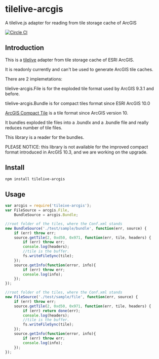 # tilelive-arcgis
A tilelive.js adapter for reading from tile storage cache of ArcGIS

[![Circle CI](https://circleci.com/gh/FuZhenn/tilelive-arcgis.svg?style=svg)](https://circleci.com/gh/FuZhenn/tilelive-arcgis)

## Introduction
This is a [tilelive](http://github.com/mapbox/tilelive) adapter from tile storage cache of ESRI ArcGIS.

It is readonly currently and can't be used to generate ArcGIS tile caches.

There are 2 implemetations:

tilelive-arcgis.File is for the exploded tile format used by ArcGIS 9.3.1 and before.

tilelive-arcgis.Bundle is for compact tiles format since ESRI ArcGIS 10.0

[ArcGIS Compact Tile](https://server.arcgis.com/zh-cn/server/latest/publish-services/windows/inside-the-compact-cache-storage-format.htm) is a tile format since ArcGIS version 10.

It bundles exploded tile files into a .bundlx and a .bundle file and really reduces number of tile files.

This library is a reader for the bundles.

PLEASE NOTICE: this library is not available for the improved compact format introduced in ArcGIS 10.3, and we are working on the upgrade. 

## Install

```bash
npm install tilelive-arcgis
```

## Usage

```javascript
var arcgis = require('tileive-arcgis');
var FileSource = arcgis.File,
    BundleSource = arcgis.Bundle;

//root folder of the tiles, where the Conf.xml stands
new BundleSource('./test/sample/bundle', function(err, source) {
    if (err) throw err;
    source.getTile(2, 0xd50, 0x971, function(err, tile, headers) {
        if (err) throw err;
        console.log(headers);
        //tile is the buffer.
        fs.writeFileSync(tile);        
    });
    source.getInfo(function(error, info){
        if (err) throw err;
        console.log(info);
    });
});

//root folder of the tiles, where the Conf.xml stands
new FileSource('./test/sample/file', function(err, source) {
    if (err) throw err;
    source.getTile(2, 0xd50, 0x971, function(err, tile, headers) {
        if (err) return done(err);
        console.log(headers);
        //tile is the buffer.
        fs.writeFileSync(tile);        
    });
    source.getInfo(function(error, info){
        if (err) throw err;
        console.log(info);
    });
});
```
